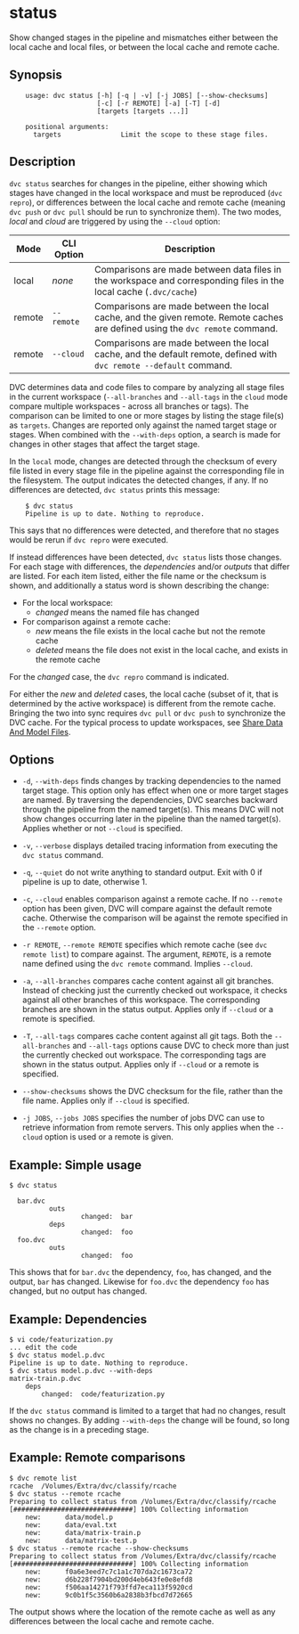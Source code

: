 # status

Show changed stages in the pipeline and mismatches either between the local
cache and local files, or between the local cache and remote cache.

## Synopsis

```usage
    usage: dvc status [-h] [-q | -v] [-j JOBS] [--show-checksums]
                      [-c] [-r REMOTE] [-a] [-T] [-d]
                      [targets [targets ...]]
    
    positional arguments:
      targets               Limit the scope to these stage files.
```

## Description

`dvc status` searches for changes in the pipeline, either showing which stages
have changed in the local workspace and must be reproduced (`dvc repro`), or
differences between the local cache and remote cache (meaning `dvc push` or
`dvc pull` should be run to synchronize them). The two modes, _local_ and 
_cloud_ are triggered by using the `--cloud` option:

Mode   | CLI Option | Description
-------|------------|----------------------------------
local  | _none_     | Comparisons are made between data files in the workspace and corresponding files in the local cache (`.dvc/cache`) 
remote | `--remote`  | Comparisons are made between the local cache, and the given remote. Remote caches are defined using the `dvc remote` command.
remote | `--cloud`  | Comparisons are made between the local cache, and the default remote, defined with `dvc remote --default` command.


DVC determines data and code files to compare by analyzing all stage files in
the current workspace (`--all-branches` and `--all-tags` in the `cloud` mode
compare multiple workspaces - across all branches or tags). The comparison can be
limited to one or more stages by listing the stage file(s) as `targets`. Changes
are reported only against the named target stage or stages. When combined with
the `--with-deps` option, a search is made for changes in other stages that
affect the target stage.

In the `local` mode, changes are detected through the checksum of every file
listed in every stage file in the pipeline against the corresponding file in the
filesystem. The output indicates the detected changes, if any.  If no
differences are detected, `dvc status` prints this message:

```dvc
    $ dvc status
    Pipeline is up to date. Nothing to reproduce.
```

This says that no differences were detected, and therefore that no stages would
be rerun if `dvc repro` were executed.

If instead differences have been detected, `dvc status` lists those changes. 
For each stage with differences, the _dependencies_ and/or _outputs_ that differ
are listed.  For each item listed, either the file name or the checksum is
shown, and additionally a status word is shown describing the change:

* For the local workspace:
    * _changed_ means the named file has changed
* For comparison against a remote cache:
    * _new_ means the file exists in the local cache but not the remote cache
    * _deleted_ means the file does not exist in the local cache, and exists in
      the remote cache

For the _changed_ case, the `dvc repro` command is indicated.

For either the _new_ and _deleted_ cases, the local cache (subset of it, that is
determined by the active workspace) is different from the remote cache. 
Bringing the two into sync requires  `dvc pull` or `dvc push` to synchronize the
DVC cache. For the typical process to update workspaces, see [Share Data And
Model Files](/doc/use-cases/share-data-and-model-files).
 
## Options

* `-d`, `--with-deps` finds changes by tracking dependencies to the named target
  stage.  This option only has effect when one or more target stages are named. 
  By traversing the dependencies, DVC searches backward through the pipeline
  from the named target(s).  This means DVC will not show changes occurring
  later in the pipeline than the named target(s).  Applies whether or not
  `--cloud` is specified.

* `-v`, `--verbose` displays detailed tracing information from executing the
  `dvc status` command.

* `-q`, `--quiet` do not write anything to standard output. Exit with 0 if
  pipeline is up to date, otherwise 1.

* `-c`, `--cloud` enables comparison against a remote cache.  If no `--remote`
  option has been given, DVC will compare against the default remote cache. 
  Otherwise the comparison will be against the remote specified in the
  `--remote` option.

* `-r REMOTE`, `--remote REMOTE` specifies which remote cache (see `dvc remote
  list`) to compare against.  The argument, `REMOTE`, is a remote name defined
  using the `dvc remote` command.   Implies `--cloud`.

* `-a`, `--all-branches` compares cache content against all git branches. 
  Instead of checking just the currently checked out workspace, it checks
  against all other branches of this workspace.  The corresponding branches are
  shown in the status output.  Applies only if `--cloud` or a remote is specified.

* `-T`, `--all-tags`  compares cache content against all git tags.  Both the
  `--all-branches` and `--all-tags` options cause DVC to check more than just
  the currently checked out workspace.  The corresponding tags are shown in the
  status output.  Applies only if `--cloud` or a remote is specified.

* `--show-checksums`  shows the DVC checksum for the file, rather than the file
  name.  Applies only if `--cloud` is specified.

* `-j JOBS`, `--jobs JOBS` specifies the number of jobs DVC can use to retrieve
  information from remote servers.  This only applies when the `--cloud` option
  is used or a remote is given.

## Example: Simple usage

```dvc
$ dvc status

  bar.dvc
          outs
                  changed:  bar
          deps
                  changed:  foo
  foo.dvc
          outs
                  changed:  foo
```

This shows that for `bar.dvc` the dependency, `foo`, has changed, and the
output, `bar` has changed.  Likewise for `foo.dvc` the dependency `foo` has
changed, but no output has changed.

## Example: Dependencies

```dvc
$ vi code/featurization.py
... edit the code
$ dvc status model.p.dvc 
Pipeline is up to date. Nothing to reproduce.
$ dvc status model.p.dvc --with-deps
matrix-train.p.dvc
	deps
		changed:  code/featurization.py
```

If the `dvc status` command is limited to a target that had no changes, result
shows no changes.  By adding `--with-deps` the change will be found, so long as
the change is in a preceding stage.

## Example: Remote comparisons

```dvc
$ dvc remote list
rcache	/Volumes/Extra/dvc/classify/rcache
$ dvc status --remote rcache
Preparing to collect status from /Volumes/Extra/dvc/classify/rcache
[##############################] 100% Collecting information
	new:      data/model.p
	new:      data/eval.txt
	new:      data/matrix-train.p
	new:      data/matrix-test.p
$ dvc status --remote rcache --show-checksums
Preparing to collect status from /Volumes/Extra/dvc/classify/rcache
[##############################] 100% Collecting information
	new:      f0a6e3eed7c7c1a1c707da2c1673ca72
	new:      d6b228f7904bd200d4eb643fe0e8efd8
	new:      f506aa14271f793ffd7eca113f5920cd
	new:      9c0b1f5c3560b6a2838b3fbcd7d72665
```

The output shows where the location of the remote cache as well as any
differences between the local cache and remote cache.
